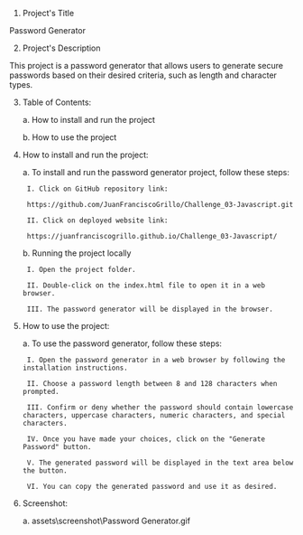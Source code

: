1. Project's Title

Password Generator

2. Project's Description

This project is a password generator that allows users to generate secure passwords based on their desired criteria, such as length and character types.

3. Table of Contents:

	a. How to install and run the project

	b. How to use the project

4. How to install and run the project:

	a. To install and run the password generator project, follow these steps:

		I. Click on GitHub repository link:
				
		https://github.com/JuanFranciscoGrillo/Challenge_03-Javascript.git
			
		II. Click on deployed website link:
				
		https://juanfranciscogrillo.github.io/Challenge_03-Javascript/

	b. Running the project locally

		I. Open the project folder.
		
		II. Double-click on the index.html file to open it in a web browser.

		III. The password generator will be displayed in the browser.

5. How to use the project:

	a. To use the password generator, follow these steps:

		I. Open the password generator in a web browser by following the installation instructions.
		
		II. Choose a password length between 8 and 128 characters when prompted.
		
		III. Confirm or deny whether the password should contain lowercase characters, uppercase characters, numeric characters, and special characters.
		
		IV. Once you have made your choices, click on the "Generate Password" button.
		
		V. The generated password will be displayed in the text area below the button.
		
		VI. You can copy the generated password and use it as desired.
		
6. Screenshot:
	
	a. assets\screenshot\Password Generator.gif
